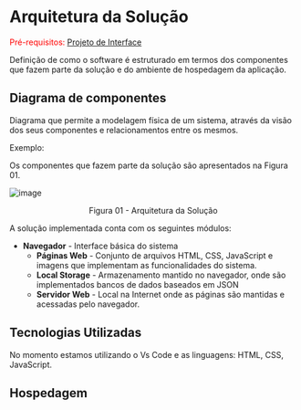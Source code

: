 # Arquitetura da Solução

<span style="color:red">Pré-requisitos: <a href="3-Projeto de Interface.md"> Projeto de Interface</a></span>

Definição de como o software é estruturado em termos dos componentes que fazem parte da solução e do ambiente de hospedagem da aplicação.

## Diagrama de componentes

Diagrama que permite a modelagem física de um sistema, através da visão dos seus componentes e relacionamentos entre os mesmos.

Exemplo: 

Os componentes que fazem parte da solução são apresentados na Figura 01.

![image](https://user-images.githubusercontent.com/114624183/200696748-403fc9a5-7142-4015-88c4-f01e95d1daed.png)

<center>Figura 01 - Arquitetura da Solução</center>

A solução implementada conta com os seguintes módulos:
- **Navegador** - Interface básica do sistema
  - **Páginas Web** - Conjunto de arquivos HTML, CSS, JavaScript e imagens que implementam as funcionalidades do sistema.
   - **Local Storage** - Armazenamento mantido no navegador, onde são implementados bancos de dados baseados em JSON
   - **Servidor Web** - Local na Internet onde as páginas são mantidas e acessadas pelo navegador.





## Tecnologias Utilizadas

No momento estamos utilizando o Vs Code e as linguagens: HTML, CSS, JavaScript.

## Hospedagem


